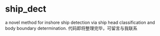 # ship_dect
 a novel method for inshore ship detection via ship head classification and body boundary determination. 
代码即将整理完毕，可留言与我联系
